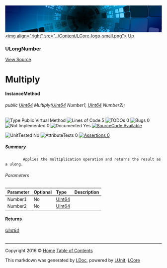 ![](../Content/LCore-banner-small.png "")
[&lt;img align=&quot;right&quot; src=&quot;../Content/LCore-logo-small.png&quot;&gt;](../../README.md)
[Up](ULongNumber.md)

### ULongNumber
[View Source](../Numbers/ULongNumber.cs)

# Multiply

#### InstanceMethod

###### public [UInt64](https://msdn.microsoft.com/en-us/library/system.uint64.aspx) Multiply([UInt64](https://msdn.microsoft.com/en-us/library/system.uint64.aspx) Number1, [UInt64](https://msdn.microsoft.com/en-us/library/system.uint64.aspx) Number2);

![Type Public  Virtual Method](http://b.repl.ca/v1/Type-Public%20%20Virtual%20Method-blue.png "") ![Lines of Code 5](http://b.repl.ca/v1/Lines%20of%20Code-5-blue.png "") ![TODOs 0](http://b.repl.ca/v1/TODOs-0-green.png "") ![Bugs 0](http://b.repl.ca/v1/Bugs-0-green.png "") ![Not Implemented 0](http://b.repl.ca/v1/Not%20Implemented-0-green.png "") ![Documented Yes](http://b.repl.ca/v1/Documented-Yes-brightgreen.png "") [![SourceCode Available](http://b.repl.ca/v1/SourceCode-Available-brightgreen.png "")](../Numbers/ULongNumber.cs#L88)

![UnitTested No](http://b.repl.ca/v1/UnitTested-No-lightgrey.png "") ![AttributeTests 0](http://b.repl.ca/v1/AttributeTests-0-lightgrey.png "") [![Assertions 0](http://b.repl.ca/v1/Assertions-0-lightgrey.png "")](../Numbers/ULongNumber.cs)

##### Summary

            Applies the multiplication operation and returns the result as a ulong.
            

###### Parameters

Parameter | Optional | Type | Description
:---  | :---  | :---  | :--- 
Number1 | No | [UInt64](https://msdn.microsoft.com/en-us/library/system.uint64.aspx) | 
Number2 | No | [UInt64](https://msdn.microsoft.com/en-us/library/system.uint64.aspx) | 


#### Returns

###### [UInt64](https://msdn.microsoft.com/en-us/library/system.uint64.aspx)



---

Copyright 2016 &copy; [Home](../../README.md) [Table of Contents](../../TableOfContents.md)

This markdown was generated by [LDoc](https://github.com/CodeSingularity/LDoc), powered by [LUnit](https://github.com/CodeSingularity/LUnit), [LCore](https://github.com/CodeSingularity/LCore)
